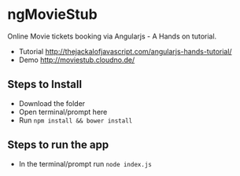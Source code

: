 ngMovieStub
===========

Online Movie tickets booking via Angularjs - A Hands on tutorial.

* Tutorial http://thejackalofjavascript.com/angularjs-hands-tutorial/
* Demo http://moviestub.cloudno.de/

Steps to Install
----------------

* Download the folder
* Open terminal/prompt here
* Run `npm install && bower install`

Steps to run the app
---------------------

* In the terminal/prompt run `node index.js`
